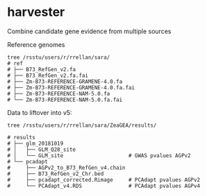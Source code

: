 # harvester
Combine candidate gene evidence from multiple sources

Reference genomes

```
tree /rsstu/users/r/rrellan/sara/
# ref
# ├── B73_RefGen_v2.fa
# ├── B73_RefGen_v2.fa.fai
# ├── Zm-B73-REFERENCE-GRAMENE-4.0.fa
# ├── Zm-B73-REFERENCE-GRAMENE-4.0.fa.fai
# ├── Zm-B73-REFERENCE-NAM-5.0.fa
# └── Zm-B73-REFERENCE-NAM-5.0.fa.fai
```

Data to liftover into v5:

```
tree /rsstu/users/r/rrellan/sara/ZeaGEA/results/

# results
# ├── glm_20181019
# │   ├── GLM_Q28_site
# │   └── GLM_site                     # GWAS pvalues AGPv2
# └── pcadapt
#     ├── AGPv2_to_B73_RefGen_v4.chain
#     ├── B73_RefGen_v2_Chr.bed
#     ├── pcadapt_corrected.Rimage     # PCAdapt pvalues AGPv2
#     └── PCAdapt_v4.RDS               # PCAdapt pvalues AGPv4
```


